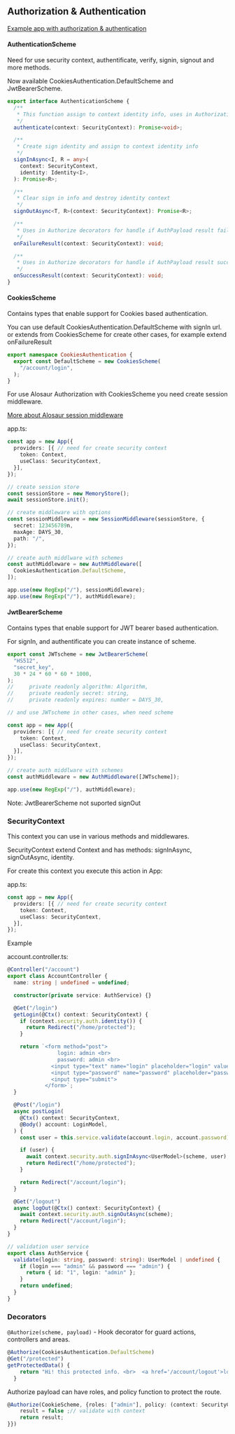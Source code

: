## Authorization & Authentication

[Example app with authorization &
authentication](https://github.com/alosaur/alosaur/tree/master/examples/auth)

#### AuthenticationScheme

Need for use security context, authentificate, verify, signin, signout and more
methods.

Now available CookiesAuthentication.DefaultScheme and JwtBearerScheme.

```ts
export interface AuthenticationScheme {
  /**
   * This function assign to context identity info, uses in Authorization middleware
   */
  authenticate(context: SecurityContext): Promise<void>;

  /**
   * Create sign identity and assign to context identity info
   */
  signInAsync<I, R = any>(
    context: SecurityContext,
    identity: Identity<I>,
  ): Promise<R>;

  /**
   * Clear sign in info and destroy identity context
   */
  signOutAsync<T, R>(context: SecurityContext): Promise<R>;

  /**
   * Uses in Authorize decorators for handle if AuthPayload result failure
   */
  onFailureResult(context: SecurityContext): void;

  /**
   * Uses in Authorize decorators for handle if AuthPayload result success
   */
  onSuccessResult(context: SecurityContext): void;
}
```

#### CookiesScheme

Contains types that enable support for Cookies based authentication.

You can use default CookiesAuthentication.DefaultScheme with signIn url. or
extends from CookiesScheme for create other cases, for example extend
onFailureResult

```ts
export namespace CookiesAuthentication {
  export const DefaultScheme = new CookiesScheme(
    "/account/login",
  );
}
```

For use Alosaur Authorization with CookiesScheme you need create session
middleware.

[More about Alosaur session middleware](https://github.com/alosaur/alosaur/tree/master/src/security/session)

app.ts:

```ts
const app = new App({
  providers: [{ // need for create security context
    token: Context,
    useClass: SecurityContext,
  }],
});

// create session store
const sessionStore = new MemoryStore();
await sessionStore.init();

// create middleware with options
const sessionMiddleware = new SessionMiddleware(sessionStore, {
  secret: 123456789n,
  maxAge: DAYS_30,
  path: "/",
});

// create auth middlware with schemes
const authMiddleware = new AuthMiddleware([
  CookiesAuthentication.DefaultScheme,
]);

app.use(new RegExp("/"), sessionMiddleware);
app.use(new RegExp("/"), authMiddleware);
```

#### JwtBearerScheme

Contains types that enable support for JWT bearer based authentication.

For signIn, and authentificate you can create instance of scheme.

```ts
export const JWTscheme = new JwtBearerScheme(
  "HS512",
  "secret_key",
  30 * 24 * 60 * 60 * 1000,
);
//     private readonly algorithm: Algorithm,
//     private readonly secret: string,
//     private readonly expires: number = DAYS_30,

// and use JWTscheme in other cases, when need scheme

const app = new App({
  providers: [{ // need for create security context
    token: Context,
    useClass: SecurityContext,
  }],
});

// create auth middlware with schemes
const authMiddleware = new AuthMiddleware([JWTscheme]);

app.use(new RegExp("/"), authMiddleware);
```

Note: JwtBearerScheme not suported signOut

### SecurityContext

This context you can use in various methods and middlewares.

SecurityContext extend Context and has methods: signInAsync, signOutAsync,
identity.

For create this context you execute this action in App:

app.ts:

```ts
const app = new App({
  providers: [{ // need for create security context
    token: Context,
    useClass: SecurityContext,
  }],
});
```

Example

account.controller.ts:

```ts
@Controller("/account")
export class AccountController {
  name: string | undefined = undefined;

  constructor(private service: AuthService) {}

  @Get("/login")
  getLogin(@Ctx() context: SecurityContext) {
    if (context.security.auth.identity()) {
      return Redirect("/home/protected");
    }

    return `<form method="post">
                login: admin <br>
                password: admin <br>
              <input type="text" name="login" placeholder="login" value="admin"><br>
              <input type="password" name="password" placeholder="password" value="admin"><br>
              <input type="submit">
            </form>`;
  }

  @Post("/login")
  async postLogin(
    @Ctx() context: SecurityContext,
    @Body() account: LoginModel,
  ) {
    const user = this.service.validate(account.login, account.password);

    if (user) {
      await context.security.auth.signInAsync<UserModel>(scheme, user);
      return Redirect("/home/protected");
    }

    return Redirect("/account/login");
  }

  @Get("/logout")
  async logOut(@Ctx() context: SecurityContext) {
    await context.security.auth.signOutAsync(scheme);
    return Redirect("/account/login");
  }
}

// validation user service
export class AuthService {
  validate(login: string, password: string): UserModel | undefined {
    if (login === "admin" && password === "admin") {
      return { id: "1", login: "admin" };
    }
    return undefined;
  }
}
```

### Decorators

`@Authorize(scheme, payload)` - Hook decorator for guard actions, controllers
and areas.

```ts
@Authorize(CookiesAuthentication.DefaultScheme)
@Get("/protected")
getProtectedData() {
    return "Hi! this protected info. <br>  <a href='/account/logout'>logout</a>";
  }
```

Authorize payload can have roles, and policy function to protect the route.

```ts
@Authorize(CookieScheme, {roles: ["admin"], policy: (context: SecurityContext) => {
    result = false ;// validate with context
    return result;
}})
```
